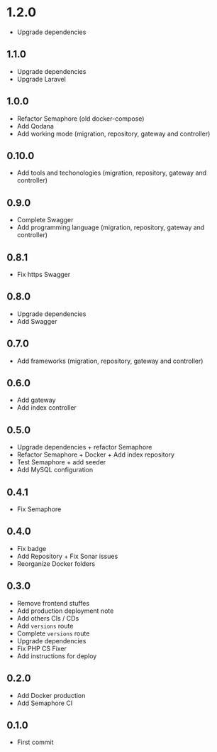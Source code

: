 # 1.2.0
+ Upgrade dependencies

## 1.1.0
+ Upgrade dependencies
+ Upgrade Laravel

## 1.0.0
+ Refactor Semaphore (old docker-compose)
+ Add Qodana
+ Add working mode (migration, repository, gateway and controller)

## 0.10.0
+ Add tools and techonologies (migration, repository, gateway and controller)

## 0.9.0
+ Complete Swagger
+ Add programming language (migration, repository, gateway and controller)

## 0.8.1
+ Fix https Swagger

## 0.8.0
+ Upgrade dependencies
+ Add Swagger

## 0.7.0
+ Add frameworks (migration, repository, gateway and controller)

## 0.6.0
+ Add gateway
+ Add index controller

## 0.5.0
+ Upgrade dependencies + refactor Semaphore
+ Refactor Semaphore + Docker + Add index repository
+ Test Semaphore + add seeder
+ Add MySQL configuration

## 0.4.1
+ Fix Semaphore

## 0.4.0
+ Fix badge
+ Add Repository + Fix Sonar issues
+ Reorganize Docker folders

## 0.3.0
+ Remove frontend stuffes
+ Add production deployment note
+ Add others CIs / CDs
+ Add `versions` route
+ Complete `versions` route
+ Upgrade dependencies
+ Fix PHP CS Fixer
+ Add instructions for deploy

## 0.2.0
+ Add Docker production
+ Add Semaphore CI

## 0.1.0
+ First commit
